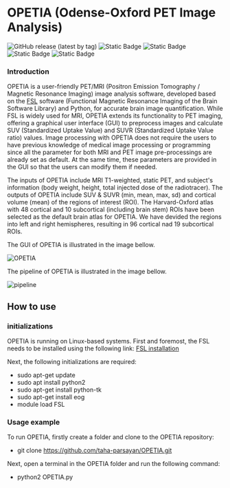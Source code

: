 # OPETIA (Odense-Oxford PET Image Analysis)
![GitHub release (latest by tag)](https://img.shields.io/github/v/tag/taha-parsayan/OPETIA?label=Release)
![Static Badge](https://img.shields.io/badge/Neuroimaging%20software-FF0000)
![Static Badge](https://img.shields.io/badge/Python-8A2BE2)
![Static Badge](https://img.shields.io/badge/FSL-8A2BE2)
![Static Badge](https://img.shields.io/badge/PET%20/%20MRI-4CAF50)


### Introduction
OPETIA is a user-friendly PET/MRI (Positron Emission Tomography / Magnetic Resonance Imaging) image analysis software, developed based on the [FSL](https://process.innovation.ox.ac.uk/software/p/9564/fslv5/1) software (Functional Magnetic Resonance Imaging of the Brain Software Library) and Python, for accurate brain image quantification. While FSL is widely used for MRI, OPETIA extends its functionality to PET imaging, offering a graphical user interface (GUI) to preprocess images and calculate SUV (Standardized Uptake Value) and SUVR (Standardized Uptake Value ratio) values. Image processing with OPETIA does not require the users to have previous knowledge of medical image processing or programming since all the parameter for both MRI and PET image pre-processings are already set as default. At the same time, these parameters are provided in the GUI so that the users can modify them if needed.

The inputs of OPETIA include MRI T1-weighted, static PET, and subject's information (body weight, height, total injected dose of the radiotracer).
The outputs of OPETIA include SUV & SUVR (min, mean, max, sd) and cortical volume (mean) of the regions of interest (ROI).
The Harvard-Oxford atlas with 48 cortical and 10 subcortical (including brain stem) ROIs have been selected as the default brain atlas for OPETIA. We have devided the regions into left and right hemispheres, resulting in 96 cortical nad 19 subcortical ROIs.



The GUI of OPETIA is illustrated in the image bellow.

![OPETIA](https://github.com/user-attachments/assets/d711c01f-1faf-49b8-85ac-4b31892b467d)

The pipeline of OPETIA is illustrated in the image bellow.

![pipeline](https://github.com/user-attachments/assets/d7997e20-9e5d-4655-8736-039365062f7a)

## How to use
### initializations
OPETIA is running on Linux-based systems. First and foremost, the FSL needs to be installed using the following link:
[FSL installation](https://web.mit.edu/fsl_v5.0.10/fsl/doc/wiki/FslInstallation.html)

Next, the following initializations are required:
- sudo apt-get update
- sudo apt install python2
- sudo apt-get install python-tk
- sudo apt-get install eog
- module load FSL

### Usage example
To run OPETIA, firstly create a folder and clone to the OPETIA repository:
- git clone https://github.com/taha-parsayan/OPETIA.git

Next, open a terminal in the OPETIA folder and run the following command:
- python2 OPETIA.py

